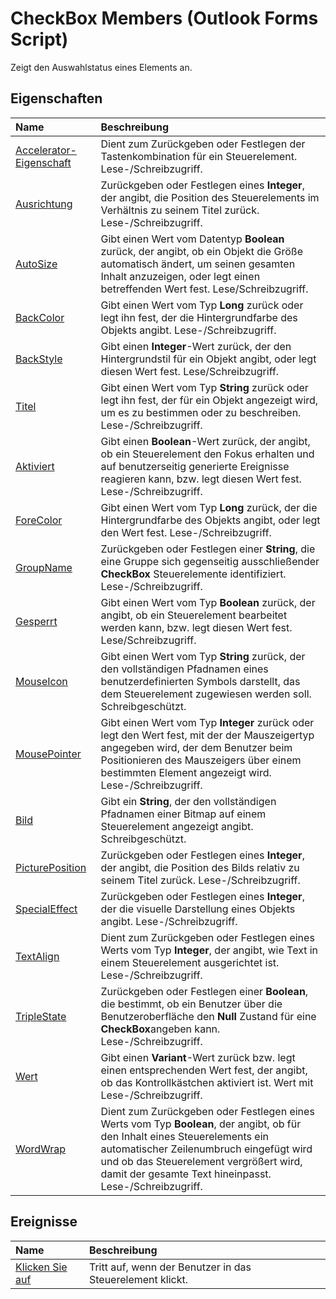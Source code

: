 
# CheckBox Members (Outlook Forms Script)

Zeigt den Auswahlstatus eines Elements an.


## Eigenschaften





|**Name**|**Beschreibung**|
|:-----|:-----|
|[Accelerator-Eigenschaft](940cec9e-8c29-4db9-77bd-b52cee7748f9.md)|Dient zum Zurückgeben oder Festlegen der Tastenkombination für ein Steuerelement. Lese-/Schreibzugriff.|
|[Ausrichtung](cbbb3e9e-7317-c934-8dd4-72627be82cd8.md)|Zurückgeben oder Festlegen eines  **Integer**, der angibt, die Position des Steuerelements im Verhältnis zu seinem Titel zurück. Lese-/Schreibzugriff.|
|[AutoSize](1bbe09ed-bf8e-3126-e756-ddd6035400d8.md)|Gibt einen Wert vom Datentyp  **Boolean** zurück, der angibt, ob ein Objekt die Größe automatisch ändert, um seinen gesamten Inhalt anzuzeigen, oder legt einen betreffenden Wert fest. Lese­/Schreibzugriff.|
|[BackColor](c0c3a00c-2679-68fb-6a4e-6f8bb9946694.md)|Gibt einen Wert vom Typ  **Long** zurück oder legt ihn fest, der die Hintergrundfarbe des Objekts angibt. Lese-­/Schreibzugriff.|
|[BackStyle](a28550ae-e017-712f-cd13-36d281e90453.md)|Gibt einen  **Integer**-Wert zurück, der den Hintergrundstil für ein Objekt angibt, oder legt diesen Wert fest. Lese­/Schreibzugriff.|
|[Titel](ee143257-1e0d-d50a-7ed1-44a53af4a1c0.md)|Gibt einen Wert vom Typ  **String** zurück oder legt ihn fest, der für ein Objekt angezeigt wird, um es zu bestimmen oder zu beschreiben. Lese-­/Schreibzugriff.|
|[Aktiviert ](f92ba82f-8945-da31-13e9-b6211b4921f6.md)|Gibt einen  **Boolean**-Wert zurück, der angibt, ob ein Steuerelement den Fokus erhalten und auf benutzerseitig generierte Ereignisse reagieren kann, bzw. legt diesen Wert fest. Lese-/Schreibzugriff.|
|[ForeColor](5c1f3216-a59f-8d22-5f6f-4c09572ffab9.md)|Gibt einen Wert vom Typ  **Long** zurück, der die Hintergrundfarbe des Objekts angibt, oder legt den Wert fest. Lese-­/Schreibzugriff.|
|[GroupName](24fc2e67-273d-2ef3-1040-e5fa9161bd81.md)|Zurückgeben oder Festlegen einer  **String**, die eine Gruppe sich gegenseitig ausschließender **CheckBox** Steuerelemente identifiziert. Lese-/Schreibzugriff.|
|[Gesperrt](7cc183ed-44d1-8407-919a-43de05d52e75.md)|Gibt einen Wert vom Typ  **Boolean** zurück, der angibt, ob ein Steuerelement bearbeitet werden kann, bzw. legt diesen Wert fest. Lese­/Schreibzugriff.|
|[MouseIcon](6d3e1fe9-a23e-44d3-e569-9c0969ebcf6e.md)|Gibt einen Wert vom Typ  **String** zurück, der den vollständigen Pfadnamen eines benutzerdefinierten Symbols darstellt, das dem Steuerelement zugewiesen werden soll. Schreibgeschützt.|
|[MousePointer](7787fce4-564a-ad9e-6e54-d4cd6a0a3e8a.md)|Gibt einen Wert vom Typ  **Integer** zurück oder legt den Wert fest, mit der der Mauszeigertyp angegeben wird, der dem Benutzer beim Positionieren des Mauszeigers über einem bestimmten Element angezeigt wird. Lese-/Schreibzugriff.|
|[Bild](2110dbf6-19d7-5ce8-2ff3-f2622a2cf949.md)|Gibt ein  **String**, der den vollständigen Pfadnamen einer Bitmap auf einem Steuerelement angezeigt angibt. Schreibgeschützt.|
|[PicturePosition](00f79d48-51a8-2c21-5ffa-ff816824628c.md)|Zurückgeben oder Festlegen eines  **Integer**, der angibt, die Position des Bilds relativ zu seinem Titel zurück. Lese-/Schreibzugriff.|
|[SpecialEffect](98b61ff8-95c9-42cb-aa71-25053f0e6644.md)|Zurückgeben oder Festlegen eines  **Integer**, der die visuelle Darstellung eines Objekts angibt. Lese-/Schreibzugriff.|
|[TextAlign](2ce54774-230f-9e6b-a866-28c9a7512280.md)|Dient zum Zurückgeben oder Festlegen eines Werts vom Typ  **Integer**, der angibt, wie Text in einem Steuerelement ausgerichtet ist. Lese-/Schreibzugriff.|
|[TripleState](6d68324c-a551-b0d4-b89e-28e1045f0992.md)|Zurückgeben oder Festlegen einer  **Boolean**, die bestimmt, ob ein Benutzer über die Benutzeroberfläche den **Null** Zustand für eine **CheckBox**angeben kann. Lese-/Schreibzugriff.|
|[Wert](24b3b4ab-e7cc-f024-c8b4-32db5dd389c7.md)|Gibt einen  **Variant**-Wert zurück bzw. legt einen entsprechenden Wert fest, der angibt, ob das Kontrollkästchen aktiviert ist. Wert mit Lese-/Schreibzugriff.|
|[WordWrap](214cbf96-957f-e677-cd0d-cf050b605f4b.md)|Dient zum Zurückgeben oder Festlegen eines Werts vom Typ  **Boolean**, der angibt, ob für den Inhalt eines Steuerelements ein automatischer Zeilenumbruch eingefügt wird und ob das Steuerelement vergrößert wird, damit der gesamte Text hineinpasst. Lese-/Schreibzugriff.|

## Ereignisse





|**Name**|**Beschreibung**|
|:-----|:-----|
|[Klicken Sie auf](186f0164-0d7d-0068-b8ec-2e1bc6e561cd.md)|Tritt auf, wenn der Benutzer in das Steuerelement klickt.|

